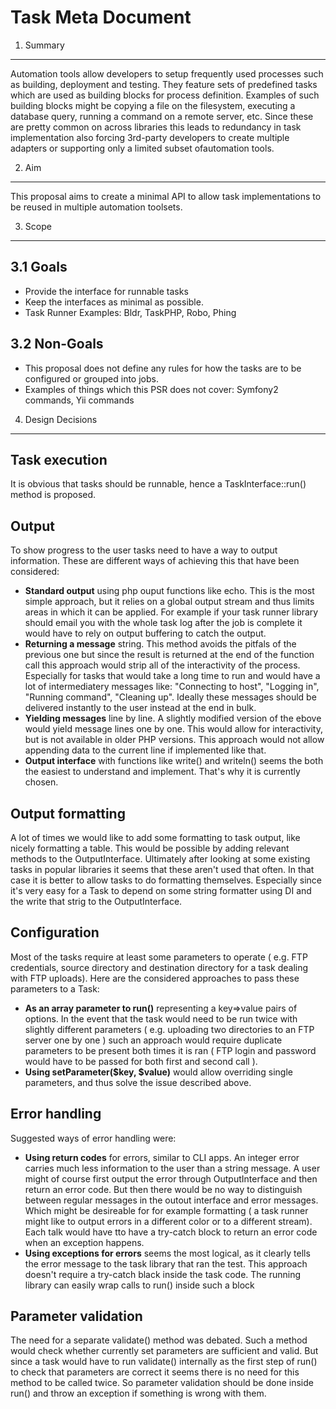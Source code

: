   
Task Meta Document
==========================

1. Summary
----------

Automation tools allow developers to setup frequently used processes such as building, deployment and testing.
They feature sets of predefined tasks which are used as building blocks for process definition.
Examples of such building blocks might be copying a file on the filesystem, executing a database query, running a command on a remote server, etc. Since these are pretty common on across libraries this leads to redundancy in task implementation also forcing 3rd-party developers to create multiple adapters or supporting only a limited subset ofautomation tools.

2. Aim
--------------

This proposal aims to create a minimal API to allow task implementations to be reused in multiple automation toolsets.

3. Scope
--------

## 3.1 Goals

* Provide the interface for runnable tasks
* Keep the interfaces as minimal as possible.
* Task Runner Examples: Bldr, TaskPHP, Robo, Phing

## 3.2 Non-Goals

* This proposal does not define any rules for how the tasks are to be configured or grouped into jobs.
* Examples of things which this PSR does not cover: Symfony2 commands, Yii commands

4. Design Decisions
-------------------

## Task execution

It is obvious that tasks should be runnable, hence a TaskInterface::run() method is proposed.

## Output

To show progress to the user tasks need to have a way to output information. These are different ways of achieving this that have been considered:

* **Standard output** using php ouput functions like echo. This is the most simple approach, but it relies on a global output stream and thus limits areas in which it can be applied. For example if your task runner library should email you with the whole task log after the job is complete it would have to rely on output buffering to catch the output.
* **Returning a message** string. This method avoids the pitfals of the previous one but since the result is returned at the end of the function call this approach would strip all of the interactivity of the process. Especially for tasks that would take a long time to run and would have a lot of intermediatery messages like: "Connecting to host", "Logging in", "Running command", "Cleaning up". Ideally these messages should be delivered instantly to the user instead at the end in bulk.
* **Yielding messages** line by line. A slightly modified version of the ebove would yield message lines one by one. This would allow for interactivity, but is not available in older PHP versions. This approach would not allow appending data to the current line if implemented like that.
* **Output interface** with functions like write() and writeln() seems the both the easiest to understand and implement. That's why it is currently chosen.

## Output formatting

A lot of times we would like to add some formatting to task output, like nicely formatting a table. This would be possible by adding relevant methods to the OutputInterface. Ultimately after looking at some existing tasks in popular libraries it seems that these aren't used that often. In that case it is better to allow tasks to do formatting themselves. Especially since it's very easy for a Task to depend on some string formatter using DI and the write that strig to the OutputInterface.

## Configuration

Most of the tasks require at least some parameters to operate ( e.g. FTP credentials, source directory and destination directory for a task dealing with FTP uploads). Here are the considered approaches to pass these parameters to a Task:

* **As an array parameter to run()** representing a key=>value pairs of options. In the event that the task would need to be run twice with slightly different parameters ( e.g. uploading two directories to an FTP server one by one ) such an approach would require duplicate parameters to be present both times it is ran ( FTP login and password would have to be passed for both first and second call ).
* **Using setParameter($key, $value)** would allow overriding single parameters, and thus solve the issue described above.

## Error handling

Suggested ways of error handling were:

* **Using return codes** for errors, similar to CLI apps. An integer error carries much less information to the user than a string message. A user might of course first output the error through OutputInterface and then return an error code. But then there would be no way to distinguish between regular messages in the outout interface and error messages. Which might be desireable for for example formatting ( a task runner might like to output errors in a different color or to a different stream). Each talk would have tto have a try-catch block to return an error code when an exception happens.
* **Using exceptions for errors** seems the most logical, as it clearly tells the error message to the task library that ran the test. This approach doesn't require a try-catch black inside the task code. The running library can easily wrap calls to run() inside such a block

## Parameter validation

The need for a separate validate() method was debated. Such a method would check whether currently set parameters are sufficient and valid. But since a task would have to run validate() internally as the first step of run() to check that parameters are correct it seems there is no need for this method to be called twice. So parameter validation should be done inside run() and throw an exception if something is wrong with them.

